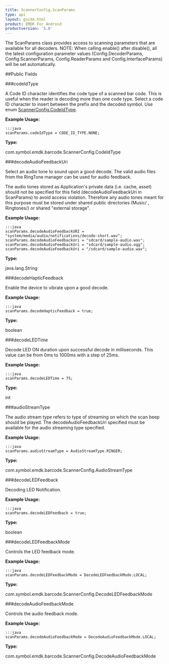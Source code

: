 ```yaml
---
title: ScannerConfig.ScanParams
type: api
layout: guide.html
product: EMDK For Android
productversion: '5.0'
---
```



The ScanParams class provides access to scanning
 parameters that are available for all decoders. NOTE: When calling
 enable() after disable(), all the latest configuration parameter values
 (Config.DecoderParams, Config.ScannerParams, Config.ReaderParams and
 Config.InterfaceParams) will be set automatically.

##Public Fields

###codeIdType

A Code ID character identifies the code type of a scanned bar code.
 This is useful when the reader is decoding more than one code type.
 Select a code ID character to insert between the prefix and the
 decoded symbol. Use enum [ ScannerConfig.CodeIdType](../ScannerConfig-CodeIdType).
 
 

**Example Usage:**
	
	:::java	
	scanParams.codeIdType = CODE_ID_TYPE.NONE;


**Type:**

com.symbol.emdk.barcode.ScannerConfig.CodeIdType

###decodeAudioFeedbackUri

Select an audio tone to sound upon a good decode.
 The valid audio files from the RingTone manager can be used for audio feedback.
 
 The audio tones stored as Application's private data (i.e. cache, asset) should not be specified for this field 
 (decodeAudioFeedbackUri in ScanParams) to avoid access violation. Therefore any audio tones meant for this 
 purpose must be stored under shared public directories (Music/ , Ringtones/) or shared "external storage".
 
 

**Example Usage:**
	
	:::java	
	scanParams.decodeAudioFeedbackURI = "system/media/audio/notifications/decode-short.wav";
	scanParams.decodeAudioFeedbackUri = "sdcard/sample-audio.wav";
	scanParams.decodeAudioFeedbackUri = "sdcard/sample-audio.ogg";
	scanParams.decodeAudioFeedbackUri = "/sdcard/sample-audio.wav";


**Type:**

java.lang.String

###decodeHapticFeedback

Enable the device to vibrate upon a good decode.
 
 

**Example Usage:**
	
	:::java	
	scanParams.decodeHapticFeedback = true;


**Type:**

boolean

###decodeLEDTime

Decode LED ON duration upon successful decode in milliseconds.
 This value can be from 0ms to 1000ms with a step of 25ms.
 
 

**Example Usage:**
	
	:::java	
	scanParams.decodeLEDTime = 75;


**Type:**

int

###audioStreamType

The audio stream type refers to type of streaming on which the scan beep should be played. 
 The decodeAudioFeedbackUri specified must be available for the audio streaming type specified.
 
 

**Example Usage:**
	
	:::java	
	scanParams.audioStreamType = AudioStreamType.RINGER;


**Type:**

com.symbol.emdk.barcode.ScannerConfig.AudioStreamType

###decodeLEDFeedback

Decoding LED Notification.
 
 

**Example Usage:**
	
	:::java	
	scanParams.decodeLEDFeedback = true;


**Type:**

boolean

###decodeLEDFeedbackMode

Controls the LED feedback mode.
 
 

**Example Usage:**
	
	:::java	
	scanParams.decodeLEDFeedbackMode = DecodeLEDFeedbackMode.LOCAL;


**Type:**

com.symbol.emdk.barcode.ScannerConfig.DecodeLEDFeedbackMode

###decodeAudioFeedbackMode

Controls the audio feedback mode.
 
 

**Example Usage:**
	
	:::java	
	scanParams.decodeAudioFeedbackMode = DecodeAudioFeedbackMode.LOCAL;


**Type:**

com.symbol.emdk.barcode.ScannerConfig.DecodeAudioFeedbackMode


